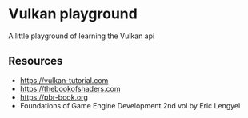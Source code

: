 # Vulkan playground

A little playground of learning the Vulkan api

## Resources

- https://vulkan-tutorial.com
- https://thebookofshaders.com
- https://pbr-book.org
- Foundations of Game Engine Development 2nd vol by Eric Lengyel
